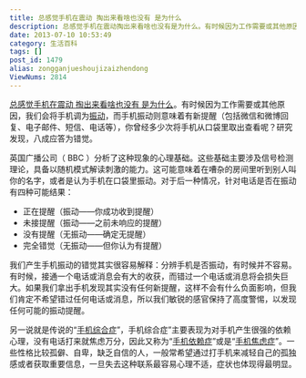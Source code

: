 ```yaml
---
title: 总感觉手机在震动 掏出来看啥也没有 是为什么
description: 总感觉手机在震动掏出来看啥也没有是为什么。有时候因为工作需要或其他原因，我们会将手机调为振动，而手机振动则意味着有新提醒（包括微信和微博回复、电子邮件、短信、电话等），你曾经多少次将手机从口袋里取出查看呢？研究发现，八成应答为错觉。英国广播公司（BBC）分析了这种现象的心理基础。这些基础主要涉及信号检测理论，具备以随机模式解读刺激的能力。这可能意味着在嘈杂的房间里听到别人叫你的名字，或者
date: 2013-07-10 10:53:49
category: 生活百科
tags: []
post_id: 1479
alias: zongganjueshoujizaizhendong
ViewNums: 2814
---
```


[总感觉手机在震动 掏出来看啥也没有 是为什么](/blog/zongganjueshoujizaizhendong)。有时候因为工作需要或其他原因，我们会将手机调为[振动](/blog/zongganjueshoujizaizhendong)，而手机振动则意味着有新提醒（包括微信和微博回复、电子邮件、短信、电话等），你曾经多少次将手机从口袋里取出查看呢？研究发现，八成应答为错觉。

英国广播公司（ BBC ）分析了这种现象的心理基础。这些基础主要涉及信号检测理论，具备以随机模式解读刺激的能力。这可能意味着在嘈杂的房间里听到别人叫你的名字，或者是认为手机在口袋里振动。对于后一种情况，针对电话是否在振动有四种可能结果：

* 正在提醒（振动——你成功收到提醒）
* 未接提醒（振动——之前未响应的提醒）
* 没有提醒（无振动——确定无提醒）
* 完全错觉（无振动——但你认为有提醒）

我们产生手机振动的错觉其实很容易解释：分辨手机是否振动，有时候并不容易。有时候，接通一个电话或消息会有大的收获，而错过一个电话或消息将会损失巨大。如果我们拿出手机发现其实没有任何新提醒，这样不会有什么负面影响，但我们肯定不希望错过任何电话或消息，所以我们敏锐的感官保持了高度警惕，以发现任何可能的振动提醒。

另一说就是传说的“[手机综合症](/blog/zongganjueshoujizaizhendong)”，手机综合症”主要表现为对手机产生很强的依赖心理，没有电话打来就焦虑万分，因此又称为“[手机依赖症](/blog/zongganjueshoujizaizhendong)”或是“[手机焦虑症](/blog/zongganjueshoujizaizhendong)”。一些性格比较孤僻、自卑，缺乏自信的人，一般常希望通过打手机来减轻自己的孤独感或者获取重要信息，一旦失去这种联系最容易心理不适，症状也体现得最明显。


